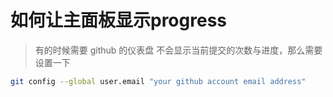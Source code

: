 如何让主面板显示progress
====

> 有的时候需要 github 的仪表盘 不会显示当前提交的次数与进度，那么需要设置一下

```bash
git config --global user.email "your github account email address"
```